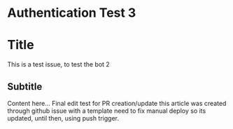 # Authentication Test 3

# Title
This is a test issue, to test the bot 2
## Subtitle

Content here...
Final edit test for PR creation/update
this article was created through github issue with a template
need to fix manual deploy so its updated, until then, using push trigger.